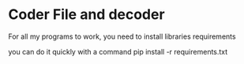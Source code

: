 # Coder File  and decoder


For all my programs to work, you need to install libraries requirements

you can do it quickly with a command pip install -r requirements.txt
